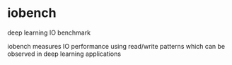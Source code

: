 # iobench
deep learning IO benchmark

iobench measures IO performance using read/write patterns which can be observed in deep learning applications

